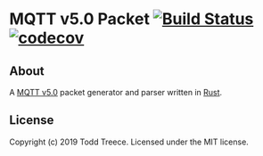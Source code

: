 # MQTT v5.0 Packet [![Build Status](https://travis-ci.org/toddtreece/mqtt_packet.svg?branch=master)](https://travis-ci.org/toddtreece/mqtt_packet) [![codecov](https://codecov.io/gh/toddtreece/mqtt_packet/branch/master/graph/badge.svg)](https://codecov.io/gh/toddtreece/mqtt_packet)

## About
A [MQTT v5.0][mqtt] packet generator and parser written in [Rust][rust].

## License
Copyright (c) 2019 Todd Treece. Licensed under the MIT license.

[mqtt]: https://docs.oasis-open.org/mqtt/mqtt/v5.0/os/mqtt-v5.0-os.html
[rust]: https://www.rust-lang.org/
